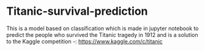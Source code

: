# Titanic-survival-prediction
This is a model based on classification which is made in jupyter notebook to predict the people who survived the Titanic tragedy in 1912 and is a solution to the Kaggle competition -: https://www.kaggle.com/c/titanic

